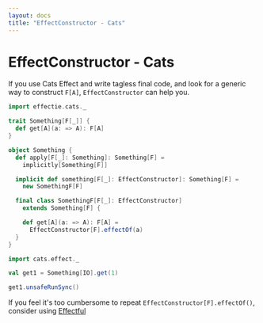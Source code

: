 ```yaml
---
layout: docs
title: "EffectConstructor - Cats"
---
```


# EffectConstructor - Cats

If you use Cats Effect and write tagless final code, and look for a generic way to construct `F[A]`, `EffectConstructor` can help you.

```scala mdoc:reset-object
import effectie.cats._

trait Something[F[_]] {
  def get[A](a: => A): F[A]
}

object Something {
  def apply[F[_]: Something]: Something[F] =
    implicitly[Something[F]]

  implicit def something[F[_]: EffectConstructor]: Something[F] =
    new SomethingF[F]

  final class SomethingF[F[_]: EffectConstructor]
    extends Something[F] {

    def get[A](a: => A): F[A] =
      EffectConstructor[F].effectOf(a)
  }
}

import cats.effect._

val get1 = Something[IO].get(1)

get1.unsafeRunSync()
```

If you feel it's too cumbersome to repeat `EffectConstructor[F].effectOf()`, consider using [Effectful](effectful)
